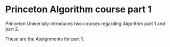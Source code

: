 # Princeton Algorithm course part 1 

Princeton Univerisity introduces two courses regarding Algorithm part 1 and part 2.

These are the Assignments for part 1.
